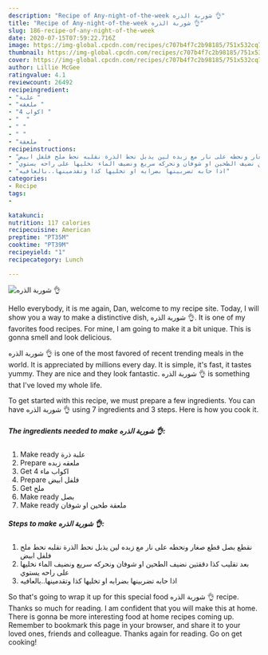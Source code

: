 ```yaml
---
description: "Recipe of Any-night-of-the-week شوربة الذره 👌"
title: "Recipe of Any-night-of-the-week شوربة الذره 👌"
slug: 186-recipe-of-any-night-of-the-week
date: 2020-07-15T07:59:22.716Z
image: https://img-global.cpcdn.com/recipes/c707b4f7c2b98185/751x532cq70/الصورة-الرئيسية-لوصفةشوربة-الذره-👌.jpg
thumbnail: https://img-global.cpcdn.com/recipes/c707b4f7c2b98185/751x532cq70/الصورة-الرئيسية-لوصفةشوربة-الذره-👌.jpg
cover: https://img-global.cpcdn.com/recipes/c707b4f7c2b98185/751x532cq70/الصورة-الرئيسية-لوصفةشوربة-الذره-👌.jpg
author: Lillie McGee
ratingvalue: 4.1
reviewcount: 26492
recipeingredient:
- "علبة "
- "ملعقه "
- "4 اكواب "
- "  "
- " "
- " "
- "ملعقة   "
recipeinstructions:
- "نقطع بصل قطع صغار ونحطه على نار مع زبده لين يذبل نحط الذرة نقلبه نحط ملح فلفل ابيض"
- "بعد تقليب كذا دققتين نضيف الطحين او شوفان ونحركه سريع ونضيف الماء نخليها على راحه يستوي"
- "اذا حابه تضربينها بضرابه او تخليها كذا وتقدمينها..بالعافيه"
categories:
- Recipe
tags:
- 

katakunci:  
nutrition: 117 calories
recipecuisine: American
preptime: "PT35M"
cooktime: "PT39M"
recipeyield: "1"
recipecategory: Lunch

---
```



![شوربة الذره 👌](https://img-global.cpcdn.com/recipes/c707b4f7c2b98185/751x532cq70/الصورة-الرئيسية-لوصفةشوربة-الذره-👌.jpg)

Hello everybody, it is me again, Dan, welcome to my recipe site. Today, I will show you a way to make a distinctive dish, شوربة الذره 👌. It is one of my favorites food recipes. For mine, I am going to make it a bit unique. This is gonna smell and look delicious.

شوربة الذره 👌 is one of the most favored of recent trending meals in the world. It is appreciated by millions every day. It is simple, it's fast, it tastes yummy. They are nice and they look fantastic. شوربة الذره 👌 is something that I've loved my whole life.




To get started with this recipe, we must prepare a few ingredients. You can have شوربة الذره 👌 using 7 ingredients and 3 steps. Here is how you cook it.

<!--inarticleads1-->

##### The ingredients needed to make شوربة الذره 👌:

1. Make ready علبة ذرة
1. Prepare ملعقه زبده
1. Get 4 اكواب ماء
1. Prepare  فلفل ابيض
1. Get  ملح
1. Make ready  بصل
1. Make ready ملعقة طحين او شوفان




<!--inarticleads2-->

##### Steps to make شوربة الذره 👌:

1. نقطع بصل قطع صغار ونحطه على نار مع زبده لين يذبل نحط الذرة نقلبه نحط ملح فلفل ابيض
1. بعد تقليب كذا دققتين نضيف الطحين او شوفان ونحركه سريع ونضيف الماء نخليها على راحه يستوي
1. اذا حابه تضربينها بضرابه او تخليها كذا وتقدمينها..بالعافيه




So that's going to wrap it up for this special food شوربة الذره 👌 recipe. Thanks so much for reading. I am confident that you will make this at home. There is gonna be more interesting food at home recipes coming up. Remember to bookmark this page in your browser, and share it to your loved ones, friends and colleague. Thanks again for reading. Go on get cooking!
